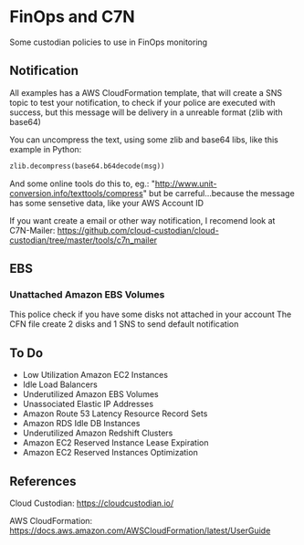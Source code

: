 # FinOps and C7N

Some custodian policies to use in FinOps monitoring

## Notification

All examples has a AWS CloudFormation template, that will create a SNS topic to test your notification, to check if your police are executed with success, but this message will be delivery in a unreable format (zlib with base64)

You can uncompress the text, using some zlib and base64 libs, like this example in Python:

```python
zlib.decompress(base64.b64decode(msg))
```

And some online tools do this to, eg.: "http://www.unit-conversion.info/texttools/compress" but be carreful...because the message has some sensetive data, like your AWS Account ID

If you want create a email or other way notification, I recomend look at C7N-Mailer:
https://github.com/cloud-custodian/cloud-custodian/tree/master/tools/c7n_mailer

## EBS

### Unattached Amazon EBS Volumes

This police check if you have some disks not attached in your account
The CFN file create 2 disks and 1 SNS to send default notification

## To Do

- Low Utilization Amazon EC2 Instances
- Idle Load Balancers
- Underutilized Amazon EBS Volumes
- Unassociated Elastic IP Addresses
- Amazon Route 53 Latency Resource Record Sets
- Amazon RDS Idle DB Instances
- Underutilized Amazon Redshift Clusters
- Amazon EC2 Reserved Instance Lease Expiration
- Amazon EC2 Reserved Instances Optimization

## References

Cloud Custodian: https://cloudcustodian.io/

AWS CloudFormation: https://docs.aws.amazon.com/AWSCloudFormation/latest/UserGuide
